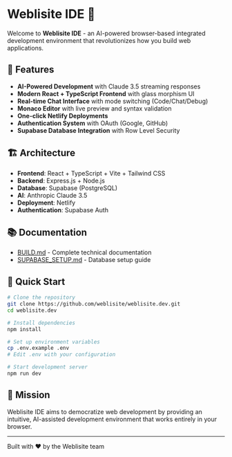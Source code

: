 # Weblisite IDE 🚀

Welcome to **Weblisite IDE** - an AI-powered browser-based integrated development environment that revolutionizes how you build web applications.

## 🌟 Features

- **AI-Powered Development** with Claude 3.5 streaming responses
- **Modern React + TypeScript Frontend** with glass morphism UI
- **Real-time Chat Interface** with mode switching (Code/Chat/Debug)
- **Monaco Editor** with live preview and syntax validation
- **One-click Netlify Deployments**
- **Authentication System** with OAuth (Google, GitHub)
- **Supabase Database Integration** with Row Level Security

## 🏗️ Architecture

- **Frontend**: React + TypeScript + Vite + Tailwind CSS
- **Backend**: Express.js + Node.js
- **Database**: Supabase (PostgreSQL)
- **AI**: Anthropic Claude 3.5
- **Deployment**: Netlify
- **Authentication**: Supabase Auth

## 📚 Documentation

- [BUILD.md](./BUILD.md) - Complete technical documentation
- [SUPABASE_SETUP.md](./SUPABASE_SETUP.md) - Database setup guide

## 🚀 Quick Start

```bash
# Clone the repository
git clone https://github.com/weblisite/weblisite.dev.git
cd weblisite.dev

# Install dependencies
npm install

# Set up environment variables
cp .env.example .env
# Edit .env with your configuration

# Start development server
npm run dev
```

## 🎯 Mission

Weblisite IDE aims to democratize web development by providing an intuitive, AI-assisted development environment that works entirely in your browser.

---

Built with ❤️ by the Weblisite team